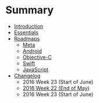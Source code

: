 # Summary

* [Introduction](README.md)
* [Essentials](essentials.md)
* [Roadmaps](roadmaps/README.md)
   * [Meta](roadmaps/meta.md)
   * [Android](roadmaps/android.md)
   * [Objective-C](roadmaps/objective-c.md)
   * [Swift](roadmaps/swift.md)
   * [JavaScript](roadmaps/web.md)
* [Changelog](CHANGELOG.md)
   * 2016 Week 23 (Start of June)
   * [2016 Week 22 (End of May)](changelog/2016.22.md)
   * 2016 Week 23 (Start of June)

